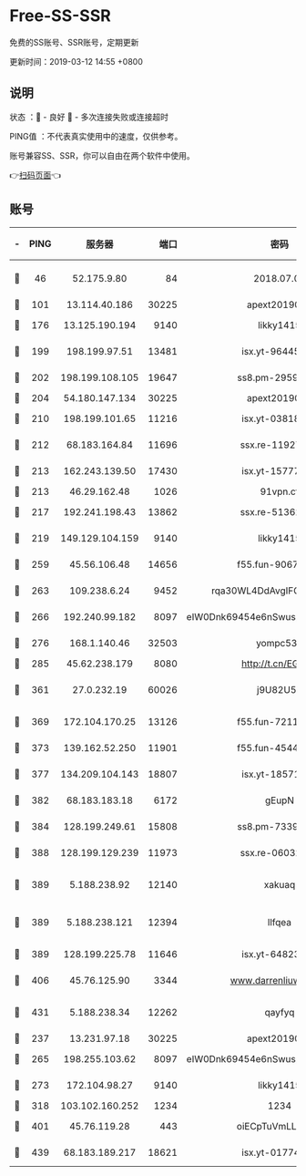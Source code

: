 # Free-SS-SSR

免费的SS账号、SSR账号，定期更新

更新时间：2019-03-12 14:55 +0800

## 说明

状态     ：🙂 - 良好 🙁 - 多次连接失败或连接超时

PING值   ：不代表真实使用中的速度，仅供参考。

账号兼容SS、SSR，你可以自由在两个软件中使用。

👉[扫码页面](https://liesauer.github.io/Free-SS-SSR/)👈

## 账号

|-|PING|服务器|端口|密码|加密方式|区域|
|:----:|:----:|:-----:|-----:|:----:|:----:|:----:|
|🙂|46|52.175.9.80|84|2018.07.07|chacha20-ietf-poly1305|HK|
|🙂|101|13.114.40.186|30225|apext2019006|chacha20|JP|
|🙂|176|13.125.190.194|9140|likky1415|aes-256-cfb|KR|
|🙂|199|198.199.97.51|13481|isx.yt-96445521|aes-256-cfb|US|
|🙂|202|198.199.108.105|19647|ss8.pm-29593993|aes-256-cfb|US|
|🙂|204|54.180.147.134|30225|apext2019006|chacha20|KR|
|🙂|210|198.199.101.65|11216|isx.yt-03818294|aes-256-cfb|US|
|🙂|212|68.183.164.84|11696|ssx.re-11927481|aes-256-cfb|US|
|🙂|213|162.243.139.50|17430|isx.yt-15777676|aes-256-cfb|US|
|🙂|213|46.29.162.48|1026|91vpn.cf|rc4-md5|RU|
|🙂|217|192.241.198.43|13862|ssx.re-51362067|aes-256-cfb|US|
|🙂|219|149.129.104.159|9140|likky1415|aes-256-cfb|HK|
|🙂|259|45.56.106.48|14656|f55.fun-90673121|aes-256-cfb|US|
|🙂|263|109.238.6.24|9452|rqa30WL4DdAvgIFG6Fs3znzTa|aes-256-cfb|FR|
|🙂|266|192.240.99.182|8097|eIW0Dnk69454e6nSwuspv9DmS201tQ0D|aes-256-cfb|US|
|🙂|276|168.1.140.46|32503|yompc535|aes-256-cfb|AU|
|🙂|285|45.62.238.179|8080|http://t.cn/EGJIyrl|rc4-md5|CA|
|🙂|361|27.0.232.19|60026|j9U82U53|xchacha20-ietf-poly1305|HK|
|🙂|369|172.104.170.25|13126|f55.fun-72116969|aes-256-cfb|SG|
|🙂|373|139.162.52.250|11901|f55.fun-45440125|aes-256-cfb|SG|
|🙂|377|134.209.104.143|18807|isx.yt-18571231|aes-256-cfb|SG|
|🙂|382|68.183.183.18|6172|gEupN|aes-256-cfb|SG|
|🙂|384|128.199.249.61|15808|ss8.pm-73399565|aes-256-cfb|SG|
|🙂|388|128.199.129.239|11973|ssx.re-06032679|aes-256-cfb|SG|
|🙂|389|5.188.238.92|12140|xakuaq|chacha20-ietf-poly1305|BR|
|🙂|389|5.188.238.121|12394|llfqea|chacha20-ietf-poly1305|BR|
|🙂|389|128.199.225.78|11646|isx.yt-64823224|aes-256-cfb|SG|
|🙂|406|45.76.125.90|3344|www.darrenliuwei.com|aes-256-cfb|AU|
|🙂|431|5.188.238.34|12262|qayfyq|chacha20-ietf-poly1305|BR|
|🙂|237|13.231.97.18|30225|apext2019006|chacha20|JP|
|🙂|265|198.255.103.62|8097|eIW0Dnk69454e6nSwuspv9DmS201tQ0D|aes-256-cfb|US|
|🙂|273|172.104.98.27|9140|likky1415|aes-256-cfb|JP|
|🙂|318|103.102.160.252|1234|1234|rc4-md5|JP|
|🙂|401|45.76.119.28|443|oiECpTuVmLLxk4Ts|aes-256-cfb|AU|
|🙂|439|68.183.189.217|18621|isx.yt-01774283|aes-256-cfb|SG|
